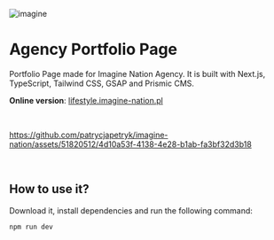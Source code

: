 
![imagine](https://github.com/patrycjapetryk/imagine-nation/assets/51820512/2363f3d0-84a5-429f-8130-97d720319034)

# Agency Portfolio Page

Portfolio Page made for Imagine Nation Agency. It is built with Next.js, TypeScript, Tailwind CSS, GSAP and Prismic CMS.

**Online version**: [lifestyle.imagine-nation.pl](https://lifestyle.imagine-nation.pl)

&nbsp;

https://github.com/patrycjapetryk/imagine-nation/assets/51820512/4d10a53f-4138-4e28-b1ab-fa3bf32d3b18

&nbsp;

## How to use it?

Download it, install dependencies and run the following command:

```sh
npm run dev
```

